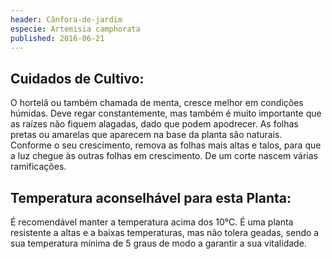 ```yaml
---
header: Cânfora-de-jardim
especie: Artemisia camphorata
published: 2016-06-21
---
```



## Cuidados de Cultivo:


O hortelã ou também chamada de menta, cresce melhor em condições húmidas. Deve regar constantemente,  mas também é muito importante que as raízes não fiquem alagadas, dado que podem apodrecer. As folhas pretas ou amarelas que aparecem na base da planta são naturais.
Conforme o seu crescimento, remova as folhas mais altas e talos, para que a luz chegue às outras folhas em crescimento. De um corte nascem várias ramificações.
 
## Temperatura aconselhável para esta Planta:

 É recomendável manter a temperatura acima dos 10°C.
 É uma planta resistente a altas e a baixas temperaturas, mas não tolera geadas, sendo a sua temperatura mínima de 5 graus de modo a garantir a sua vitalidade.
